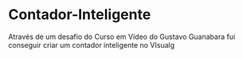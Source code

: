 # Contador-Inteligente
Através de um desafio do Curso em Vídeo do Gustavo Guanabara fui conseguir criar um contador inteligente no VIsualg
